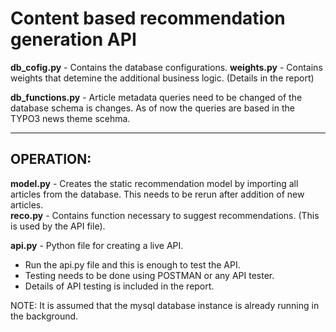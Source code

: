 # Content based recommendation generation API

**db_cofig.py** - Contains the database configurations.
**weights.py**  - Contains weights that detemine the additional business logic. (Details in the report)

**db_functions.py** - Article metadata queries need to be changed of the database schema is changes. As of now the queries are based in the TYPO3 news theme scehma.

* * *

## OPERATION:

**model.py** - Creates the static recommendation model by importing all articles from the database. This needs to be rerun after addition of new articles.  
**reco.py**  - Contains function necessary to suggest recommendations. (This is used by the API file).  

**api.py**   - Python file for creating a live API.

* Run the api.py file and this is enough to test the API.
* Testing needs to be done using POSTMAN or any API tester.  
* Details of API testing is included in the report.

NOTE: It is assumed that the mysql database instance is already running in the background.
